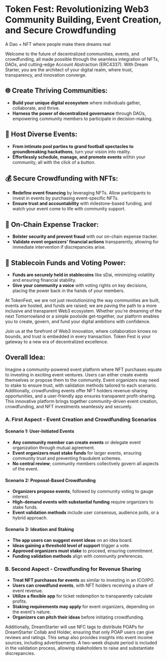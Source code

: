 # Token Fest: Revolutionizing Web3 Community Building, Event Creation, and Secure Crowdfunding

A Dao + NFT  where people make there dreams real

Welcome to the future of decentralized communities, events, and crowdfunding, all made possible through the seamless integration of NFTs, DAOs, and cutting-edge Account Abstraction (ERC4337). With Dream Starter, you are the architect of your digital realm, where trust, transparency, and innovation converge.

## 🌐 Create Thriving Communities:
- **Build your unique digital ecosystem** where individuals gather, collaborate, and thrive.
- **Harness the power of decentralized governance** through DAOs, empowering community members to participate in decision-making.

## 📅 Host Diverse Events:
- **From intimate pool parties to grand football spectacles to groundbreaking hackathons**, turn your vision into reality.
- **Effortlessly schedule, manage, and promote events** within your community, all with the click of a button.

## 💰 Secure Crowdfunding with NFTs:
- **Redefine event financing** by leveraging NFTs. Allow participants to invest in events by purchasing event-specific NFTs.
- **Ensure trust and accountability** with milestone-based funding, and watch your event come to life with community support.

## 💼 On-Chain Expense Tracker:
- **Bolster security and prevent fraud** with our on-chain expense tracker.
- **Validate event organizers' financial actions** transparently, allowing for immediate intervention if discrepancies arise.

## 💱 Stablecoin Funds and Voting Power:
- **Funds are securely held in stablecoins** like sDai, minimizing volatility and ensuring financial stability.
- **Give your community a voice** with voting rights on key decisions, placing the power back in the hands of your members.

At TokenFest, we are not just revolutionizing the way communities are built, events are hosted, and funds are raised; we are paving the path to a more inclusive and transparent Web3 ecosystem. Whether you're dreaming of the next Tomorrowland or a simple poolside get-together, our platform enables you to create, govern, and fund your digital ambitions with confidence.

Join us at the forefront of Web3 innovation, where collaboration knows no bounds, and trust is embedded in every transaction. Token Fest is your gateway to a new era of decentralized excellence.

## Overall Idea:
Imagine a community-powered event platform where NFT purchases equate to investing in exciting event ventures. Users can either create events themselves or propose them to the community. Event organizers may need to stake to ensure trust, with validation methods tailored to each scenario. Additionally, crowdfunding events offer NFT holders revenue-sharing opportunities, and a user-friendly app ensures transparent profit-sharing. This innovative platform brings together community-driven event creation, crowdfunding, and NFT investments seamlessly and securely.

### A. First Aspect - Event Creation and Crowdfunding Scenarios

#### Scenario 1: User-Initiated Events
- **Any community member can create events** or delegate event organization through mutual agreement.
- **Event organizers must stake funds** for larger events, ensuring community trust and preventing fraudulent schemes.
- **No central review**; community members collectively govern all aspects of the event.

#### Scenario 2: Proposal-Based Crowdfunding
- **Organizers propose events**, followed by community voting to gauge interest.
- **High-demand events with substantial funding** require organizers to stake funds.
- **Event validation methods** include user consensus, audience polls, or a hybrid approach.

#### Scenario 3: Ideation and Staking
- **The app users can suggest event ideas** on an idea board.
- **Ideas gaining a threshold level of support** trigger a vote.
- **Approved organizers must stake** to proceed, ensuring commitment.
- **Funding validation methods** align with community preferences.

### B. Second Aspect - Crowdfunding for Revenue Sharing
- **Treat NFT purchases for events** as similar to investing in an ICO/IPO.
- **Users can crowdfund events**, with NFT holders receiving a share of event revenue.
- **Utilize a flexible app** for ticket redemption to transparently calculate profits.
- **Staking requirements may apply** for event organizers, depending on the event's nature.
- **Organizers can pitch their ideas** before initiating crowdfunding.

Additionally, DreamStarter will use NFC tags to distribute POAPs for DreamStarter Collab and Holder, ensuring that only POAP users can give reviews and ratings. This setup also provides insights into event income sources, including advertisements. A two-week dispute period is included in the validation process, allowing stakeholders to raise and substantiate discrepancies.
